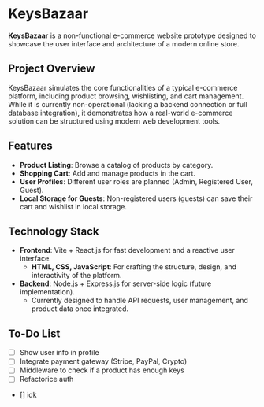 # KeysBazaar

**KeysBazaar** is a non-functional e-commerce website prototype designed to showcase the user interface and architecture of a modern online store.

## Project Overview

KeysBazaar simulates the core functionalities of a typical e-commerce platform, including product browsing, wishlisting, and cart management. While it is currently non-operational (lacking a backend connection or full database integration), it demonstrates how a real-world e-commerce solution can be structured using modern web development tools.

## Features

- **Product Listing**: Browse a catalog of products by category.
- **Shopping Cart**: Add and manage products in the cart.
- **User Profiles**: Different user roles are planned (Admin, Registered User, Guest).
- **Local Storage for Guests**: Non-registered users (guests) can save their cart and wishlist in local storage.

## Technology Stack

- **Frontend**: Vite + React.js for fast development and a reactive user interface.
  - **HTML, CSS, JavaScript**: For crafting the structure, design, and interactivity of the platform.
- **Backend**: Node.js + Express.js for server-side logic (future implementation).
  - Currently designed to handle API requests, user management, and product data once integrated.

## To-Do List

- [ ] Show user info in profile
- [ ] Integrate payment gateway (Stripe, PayPal, Crypto)
- [ ] Middleware to check if a product has enough keys
- [ ] Refactorice auth
- [] idk
